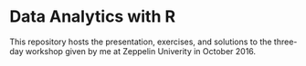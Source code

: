 # Data Analytics with R

This repository hosts the presentation, exercises, and solutions to the three-day workshop given by me at Zeppelin Univerity in October 2016.

